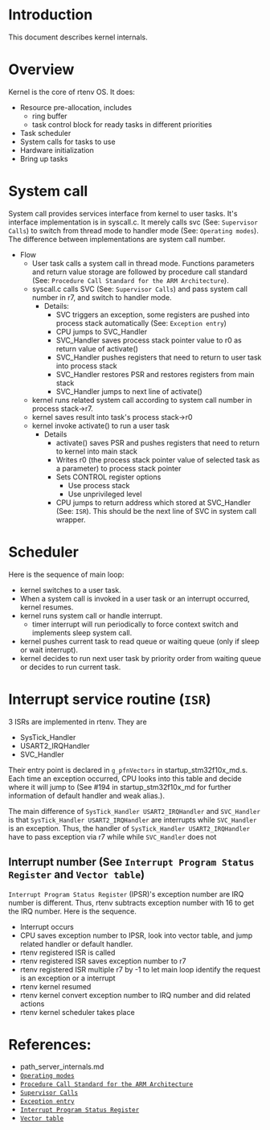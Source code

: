 # Introduction
This document describes kernel internals.

# Overview
Kernel is the core of rtenv OS. It does:

* Resource pre-allocation, includes
    * ring buffer
    * task control block for ready tasks in different priorities
* Task scheduler
* System calls for tasks to use
* Hardware initialization
* Bring up tasks

# System call
System call provides services interface from kernel to user tasks. It's interface implementation is in syscall.c. It merely calls svc (See: `Supervisor Calls`) to switch from thread mode to handler mode (See: `Operating modes`). The difference between implementations are system call number.

* Flow
    * User task calls a system call in thread mode. Functions parameters and return value storage are followed by procedure call standard (See: `Procedure Call Standard for the ARM Architecture`).
    * syscall.c calls SVC (See: `Supervisor Calls`) and pass system call number in r7, and switch to handler mode.
        * Details:
            * SVC triggers an exception, some registers are pushed into process stack automatically (See: `Exception entry`)
            * CPU jumps to SVC_Handler
            * SVC_Handler saves process stack pointer value to r0 as return value of activate()
            * SVC_Handler pushes registers that need to return to user task into process stack
            * SVC_Handler restores PSR and restores registers from main stack
            * SVC_Handler jumps to next line of activate()
    * kernel runs related system call according to system call number in process stack->r7.
    * kernel saves result into task's process stack->r0
    * kernel invoke activate() to run a user task
        * Details
            * activate() saves PSR and pushes registers that need to return to kernel into main stack
            * Writes r0 (the process stack pointer value of selected task as a parameter) to process stack pointer
            * Sets CONTROL register options
                * Use process stack
                * Use unprivileged level
            * CPU jumps to return address which stored at SVC_Handler (See: `ISR`). This should be the next line of SVC in system call wrapper.


# Scheduler
Here is the sequence of main loop:

* kernel switches to a user task.
* When a system call is invoked in a user task or an interrupt occurred, kernel resumes.
* kernel runs system call or handle interrupt.
    * timer interrupt will run periodically to force context switch and implements sleep system call.
* kernel pushes current task to read queue or waiting queue (only if sleep or wait interrupt).
* kernel decides to run next user task by priority order from waiting queue or decides to run current task.

# Interrupt service routine (`ISR`)
3 ISRs are implemented in rtenv. They are

* SysTick_Handler
* USART2_IRQHandler
* SVC_Handler

Their entry point is declared in `g_pfnVectors` in startup_stm32f10x_md.s. Each time an exception occurred, CPU looks into this table and decide where it will jump to (See #194 in startup_stm32f10x_md for further information of default handler and weak alias.).

The main difference of `SysTick_Handler USART2_IRQHandler` and `SVC_Handler` is that `SysTick_Handler USART2_IRQHandler` are interrupts while `SVC_Handler` is an exception. Thus, the handler of `SysTick_Handler USART2_IRQHandler` have to pass exception via r7 while while `SVC_Handler` does not 

## Interrupt number (See `Interrupt Program Status Register` and `Vector table`)
`Interrupt Program Status Register` (IPSR)'s exception number are IRQ number is different. Thus, rtenv subtracts exception number with 16 to get the IRQ number. Here is the sequence.

* Interrupt occurs
* CPU saves exception number to IPSR, look into vector table, and jump related handler or default handler.
* rtenv registered ISR is called
* rtenv registered ISR saves exception number to r7
* rtenv registered ISR multiple r7 by -1 to let main loop identify the request is an exception or a interrupt
* rtenv kernel resumed
* rtenv kernel convert exception number to IRQ number and did related actions
* rtenv kernel scheduler takes place

# References:
* path_server_internals.md
* [`Operating modes`](http://infocenter.arm.com/help/topic/com.arm.doc.ddi0337e/ch02s01s01.html)
* [`Procedure Call Standard for the ARM Architecture`](http://infocenter.arm.com/help/index.jsp?topic=/com.arm.doc.ihi0042e/index.html)
* [`Supervisor Calls`](http://infocenter.arm.com/help/index.jsp?topic=/com.arm.doc.dai0179b/ar01s02s07.html)
* [`Exception entry`](http://infocenter.arm.com/help/index.jsp?topic=/com.arm.doc.dui0552a/Babefdjc.html)
* [`Interrupt Program Status Register`](http://infocenter.arm.com/help/index.jsp?topic=/com.arm.doc.dui0552a/CHDBIBGJ.html)
* [`Vector table`](http://infocenter.arm.com/help/index.jsp?topic=/com.arm.doc.dui0552a/BABIFJFG.html)
